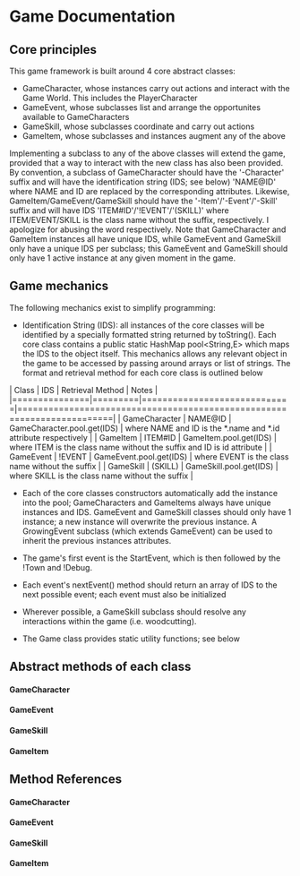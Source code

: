 # Game Documentation

## Core principles
This game framework is built around 4 core abstract classes:

 - GameCharacter, whose instances carry out actions and interact with the Game World. This includes the PlayerCharacter
 - GameEvent, whose subclasses list and arrange the opportunites available to GameCharacters
 - GameSkill, whose subclasses coordinate and carry out actions
 - GameItem, whose subclasses and instances augment any of the above

Implementing a subclass to any of the above classes will extend the game, provided that a way to interact with the new class has 
also been provided. By convention, a subclass of GameCharacter should have the '-Character' suffix and will have the identification 
string (IDS; see below) 'NAME@ID' where NAME and ID are replaced by the corresponding attributes. Likewise, GameItem/GameEvent/GameSkill
should have the '-Item'/'-Event'/'-Skill' suffix and will have IDS 'ITEM#ID'/'!EVENT'/'(SKILL)' where ITEM/EVENT/SKILL is the class name 
without the suffix, respectively. I apologize for abusing the word respectively. Note that GameCharacter and GameItem instances all have 
unique IDS, while GameEvent and GameSkill only have a unique IDS per subclass; this GameEvent and GameSkill should only have 1 active 
instance at any given moment in the game. 

## Game mechanics
The following mechanics exist to simplify programming:
 - Identification String (IDS): all instances of the core classes will be identified by a specially formatted string returned by toString().
Each core class contains a public static HashMap pool<String,E> which maps the IDS to the object itself. This mechanics allows any relevant object in 
the game to be accessed by passing around arrays or list of strings. The format and retrieval method for each core class is outlined below

|    Class      |   IDS   |      Retrieval Method       |                                   Notes                                |
|===============|=========|=============================|========================================================================|
| GameCharacter | NAME@ID | GameCharacter.pool.get(IDS) | where NAME and ID is the *.name and *.id attribute respectively        |
| GameItem      | ITEM#ID | GameItem.pool.get(IDS)      | where ITEM is the class name without the suffix and ID is id attribute |
| GameEvent     | !EVENT  | GameEvent.pool.get(IDS)     | where EVENT is the class name without the suffix                       |
| GameSkill     | (SKILL) | GameSkill.pool.get(IDS)     | where SKILL is the class name without the suffix                       |

 - Each of the core classes constructors automatically add the instance into the pool; GameCharacters and GameItems always have unique instances 
and IDS. GameEvent and GameSkill classes should only have 1 instance; a new instance will overwrite the previous instance. A GrowingEvent subclass 
(which extends GameEvent) can be used to inherit the previous instances attributes. 

 - The game's first event is the StartEvent, which is then followed by the !Town and !Debug.

 - Each event's nextEvent() method should return an array of IDS to the next possible event; each event must also be initialized

 - Wherever possible, a GameSkill subclass should resolve any interactions within the game (i.e. woodcutting).

 - The Game class provides static utility functions; see below

## Abstract methods of each class
#### GameCharacter
#### GameEvent
#### GameSkill
#### GameItem

## Method References
#### GameCharacter
#### GameEvent
#### GameSkill
#### GameItem

